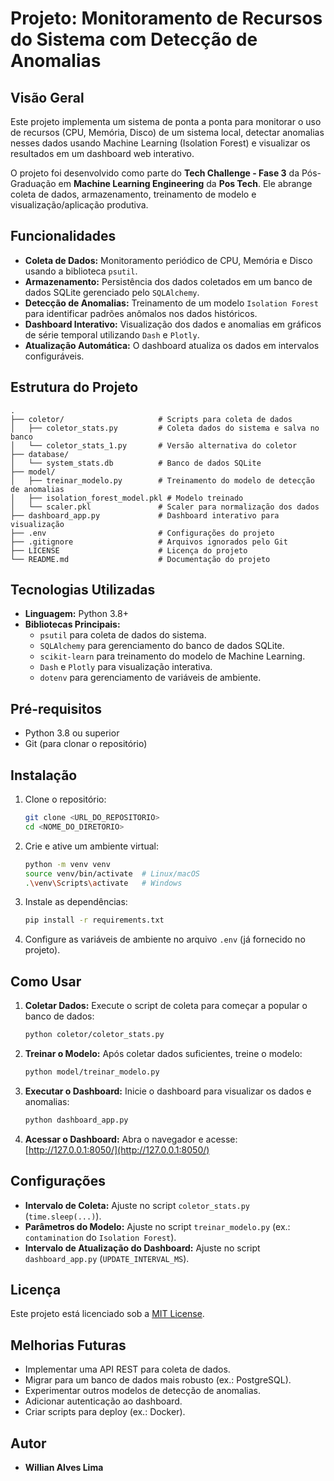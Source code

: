 # Projeto: Monitoramento de Recursos do Sistema com Detecção de Anomalias

## Visão Geral

Este projeto implementa um sistema de ponta a ponta para monitorar o uso de recursos (CPU, Memória, Disco) de um sistema local, detectar anomalias nesses dados usando Machine Learning (Isolation Forest) e visualizar os resultados em um dashboard web interativo.

O projeto foi desenvolvido como parte do **Tech Challenge - Fase 3** da Pós-Graduação em **Machine Learning Engineering** da **Pos Tech**. Ele abrange coleta de dados, armazenamento, treinamento de modelo e visualização/aplicação produtiva.


## Funcionalidades

- **Coleta de Dados:** Monitoramento periódico de CPU, Memória e Disco usando a biblioteca `psutil`.
- **Armazenamento:** Persistência dos dados coletados em um banco de dados SQLite gerenciado pelo `SQLAlchemy`.
- **Detecção de Anomalias:** Treinamento de um modelo `Isolation Forest` para identificar padrões anômalos nos dados históricos.
- **Dashboard Interativo:** Visualização dos dados e anomalias em gráficos de série temporal utilizando `Dash` e `Plotly`.
- **Atualização Automática:** O dashboard atualiza os dados em intervalos configuráveis.

## Estrutura do Projeto

```
.
├── coletor/                     # Scripts para coleta de dados
│   ├── coletor_stats.py         # Coleta dados do sistema e salva no banco
│   └── coletor_stats_1.py       # Versão alternativa do coletor
├── database/
│   └── system_stats.db          # Banco de dados SQLite
├── model/
│   ├── treinar_modelo.py        # Treinamento do modelo de detecção de anomalias
│   ├── isolation_forest_model.pkl # Modelo treinado
│   └── scaler.pkl               # Scaler para normalização dos dados
├── dashboard_app.py             # Dashboard interativo para visualização
├── .env                         # Configurações do projeto
├── .gitignore                   # Arquivos ignorados pelo Git
├── LICENSE                      # Licença do projeto
└── README.md                    # Documentação do projeto
```

## Tecnologias Utilizadas

- **Linguagem:** Python 3.8+
- **Bibliotecas Principais:** 
  - `psutil` para coleta de dados do sistema.
  - `SQLAlchemy` para gerenciamento do banco de dados SQLite.
  - `scikit-learn` para treinamento do modelo de Machine Learning.
  - `Dash` e `Plotly` para visualização interativa.
  - `dotenv` para gerenciamento de variáveis de ambiente.

## Pré-requisitos

- Python 3.8 ou superior
- Git (para clonar o repositório)

## Instalação

1. Clone o repositório:
    ```bash
    git clone <URL_DO_REPOSITORIO>
    cd <NOME_DO_DIRETORIO>
    ```

2. Crie e ative um ambiente virtual:
    ```bash
    python -m venv venv
    source venv/bin/activate  # Linux/macOS
    .\venv\Scripts\activate   # Windows
    ```

3. Instale as dependências:
    ```bash
    pip install -r requirements.txt
    ```

4. Configure as variáveis de ambiente no arquivo `.env` (já fornecido no projeto).

## Como Usar

1. **Coletar Dados:**
    Execute o script de coleta para começar a popular o banco de dados:
    ```bash
    python coletor/coletor_stats.py
    ```

2. **Treinar o Modelo:**
    Após coletar dados suficientes, treine o modelo:
    ```bash
    python model/treinar_modelo.py
    ```

3. **Executar o Dashboard:**
    Inicie o dashboard para visualizar os dados e anomalias:
    ```bash
    python dashboard_app.py
    ```

4. **Acessar o Dashboard:**
    Abra o navegador e acesse:
    [http://127.0.0.1:8050/](http://127.0.0.1:8050/)

## Configurações

- **Intervalo de Coleta:** Ajuste no script `coletor_stats.py` (`time.sleep(...)`).
- **Parâmetros do Modelo:** Ajuste no script `treinar_modelo.py` (ex.: `contamination` do `Isolation Forest`).
- **Intervalo de Atualização do Dashboard:** Ajuste no script `dashboard_app.py` (`UPDATE_INTERVAL_MS`).

## Licença

Este projeto está licenciado sob a [MIT License](LICENSE).

## Melhorias Futuras

- Implementar uma API REST para coleta de dados.
- Migrar para um banco de dados mais robusto (ex.: PostgreSQL).
- Experimentar outros modelos de detecção de anomalias.
- Adicionar autenticação ao dashboard.
- Criar scripts para deploy (ex.: Docker).

## Autor

- **Willian Alves Lima**
